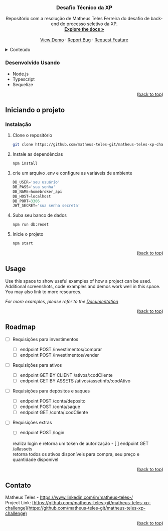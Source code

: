 
<h3 align="center">Desafio Técnico da XP</h3>

  <p align="center">
    Repositório com a resolução de Matheus Teles Ferreira do desafio de back-end do processo seletivo da XP.
    <br />
    <a href="https://github.com/matheus-teles-git/matheus-teles-xp-challenge"><strong>Explore the docs »</strong></a>
    <br />
    <br />
    <a href="https://github.com/matheus-teles-git/matheus-teles-xp-challenge">View Demo</a>
    ·
    <a href="https://github.com/matheus-teles-git/matheus-teles-xp-challenge">Report Bug</a>
    ·
    <a href="https://github.com/matheus-teles-git/matheus-teles-xp-challenge">Request Feature</a>
  </p>
</div>


<!-- TABLE OF CONTENTS -->
<details>
  <summary>Conteúdo</summary>
  <ol>
    <li>
      <a href="#about-the-project">Sobre o projeto</a>
      <ul>
        <li><a href="#built-with">Desenvolvido com:</a></li>
      </ul>
    </li>
    <li>
      <a href="#getting-started">Iniciando</a>
      <ul>
        <li><a href="#installation">Instalação</a></li>
      </ul>
    </li>
    <li><a href="#usage">Uso</a></li>
    <li><a href="#roadmap">Roadmap</a></li>
    <li><a href="#contact">Contato</a></li>
  </ol><div id="top"></div>
</details>  



### Desenvolvido Usando

* Node.js
* Typescript
* Sequelize
<p align="right">(<a href="#top">back to top</a>)</p>



<!-- Iniciand -->
## Iniciando o projeto


### Instalação


1. Clone o repositório
   ```sh
   git clone https://github.com/matheus-teles-git/matheus-teles-xp-challenge.git
   ```
2. Instale as dependências
   ```sh
   npm install
   ```
3. crie um arquivo .env e configure as variáveis de ambiente
   ```js
   DB_USER='seu usuário'
   DB_PASS='sua senha'
   DB_NAME=homebroker_api
   DB_HOST=localhost
   DB_PORT=3306
   JWT_SECRET='sua senha secreta'
   ```
4. Suba seu banco de dados
   ```sh
   npm run db:reset
   ```
5. Inicie o projeto
   ```sh
   npm start
   ```      
   

<p align="right">(<a href="#top">back to top</a>)</p>



<!-- USAGE EXAMPLES -->
## Usage

Use this space to show useful examples of how a project can be used. Additional screenshots, code examples and demos work well in this space. You may also link to more resources.

_For more examples, please refer to the [Documentation](https://example.com)_

<p align="right">(<a href="#top">back to top</a>)</p>



<!-- ROADMAP -->
## Roadmap

- [ ] Requisições para investimentos
    - [ ] endpoint POST /investimentos/comprar
    - [ ] endpoint POST /investimentos/vender
    
- [ ] Requisições para ativos
    - [ ] endpoint GET BY CLIENT /ativos/:codCliente
    - [ ] endpoint GET BY ASSETS /ativos/assetinfo/:codAtivo
    
- [ ] Requisições para depósitos e saques
    - [ ] endpoint POST /conta/deposito
    - [ ] endpoint POST /conta/saque
    - [ ] endpoint GET /conta/:codCliente
    
- [ ] Requisições extras
    - [ ] endpoint POST /login 
     <br/>
           realiza login e retorna um token de autorização
    - [ ] endpoint GET /allassets
     <br/>
           retorna todos os ativos disponíveis para compra, seu preço e quantidade disponível


<p align="right">(<a href="#top">back to top</a>)</p>


<!-- CONTACT -->
## Contato

Matheus Teles - https://www.linkedin.com/in/matheus-teles-/ 
<br/>
Project Link: [https://github.com/matheus-teles-git/matheus-teles-xp-challenge](https://github.com/matheus-teles-git/matheus-teles-xp-challenge)

<p align="right">(<a href="#top">back to top</a>)</p>



